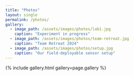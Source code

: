 ```yaml
---
title: "Photos"
layout: single
permalink: /photos/
gallery:
  - image_path: /assets/images/photos/lab1.jpg
    caption: "Experiment in progress"
  - image_path: /assets/images/photos/team-retreat.jpg
    caption: "Team Retreat 2024"
  - image_path: /assets/images/photos/setup.jpg
    caption: "Our field-deployable sensor setup"
---
```


{% include gallery.html gallery=page.gallery %}

